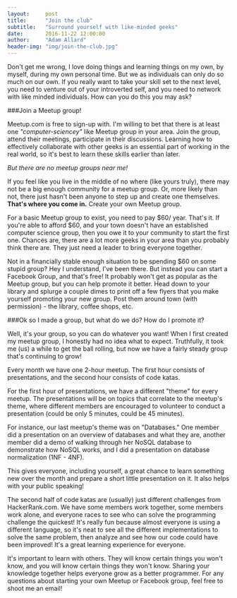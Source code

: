 ```yaml
---
layout:     post
title:      "Join the club"
subtitle:   "Surround yourself with like-minded geeks"
date:       2016-11-22 12:00:00
author:     "Adam Allard"
header-img: "img/join-the-club.jpg"
---
```


Don't get me wrong, I love doing things and learning things on my own, by myself, during my own personal time. But we as individuals can only do so much on our own. If you really want to take your skill set to the next level, you need to venture out of your introverted self, and you need to network with like minded individuals. How can you do this you may ask? 

###Join a Meetup group!

Meetup.com is free to sign-up with. I'm willing to bet that there is at least one *"computer-sciencey"* like Meetup group in your area. Join the group, attend their meetings, participate in their discussions. Learning how to effectively collaborate with other geeks is an essential part of working in the real world, so it's best to learn these skills earlier than later. 

*But there are no meetup groups near me!*

If you feel like you live in the middle of no where (like yours truly), there may not be a big enough community for a meetup group. Or, more likely than not, there just hasn't been anyone to step up and create one themselves. **That's where you come in.** Create your own Meetup group.

For a basic Meetup group to exist, you need to pay $60/ year. That's it. If you're able to afford $60, and your town doesn't have an established computer science group, then you owe it to your community to start the first one. Chances are, there are a lot more geeks in your area than you probably think there are. They just need a leader to bring everyone together. 

Not in a financially stable enough situation to be spending $60 on some stupid group? Hey I understand, I've been there. But instead you can start a Facebook Group, and that's free! It probably won't get as popular as the Meetup group, but you can help promote it better. Head down to your library and splurge a couple dimes to print off a few flyers that you make yourself promoting your new group. Post them around town (with permission) - the library, coffee shops, etc. 

###Ok so I made a group, but what do we do? How do I promote it?

Well, it's your group, so you can do whatever you want! When I first created my meetup group, I honestly had no idea what to expect. Truthfully, it took me (us) a while to get the ball rolling, but now we have a fairly steady group that's continuing to grow!

Every month we have one 2-hour meetup. The first hour consists of presentations, and the second hour consists of code katas.

For the first hour of presentations, we have a different "theme" for every meetup. The presentations will be on topics that correlate to the meetup's theme, where different members are encouraged to volunteer to conduct a presentation (could be only 5 minutes, could be 45 minutes).

For instance, our last meetup's theme was on "Databases." One member did a presentation on an overview of databases and what they are, another member did a demo of walking through her NoSQL database to demonstrate how NoSQL works, and I did a presentation on database normalization (1NF - 4NF). 

This gives everyone, including yourself, a great chance to learn something new over the month and prepare a short little presentation on it. It also helps with your public speaking! 

The second half of code katas are (usually) just different challenges from HackerRank.com. We have some members work together, some members work alone, and everyone races to see who can solve the programming challenge the quickest! It's really fun because almost everyone is using a different language, so it's neat to see all the different implementations to solve the same problem, then analyze and see how our code could have been improved! It's a great learning experience for everyone.

It's important to learn with others. They will know certain things you won't know, and you will know certain things they won't know. Sharing your knowledge together helps everyone grow as a better programmer. For any questions about starting your own Meetup or Facebook group, feel free to shoot me an email!
